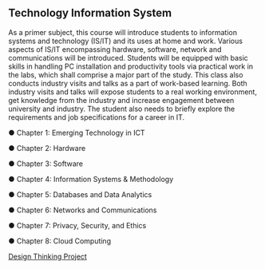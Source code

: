 Technology Information System
------------------------------------------------------------------------------------------------------------------------------
As a primer subject, this course will introduce students to information systems and technology (IS/IT) and its uses at home and work. Various aspects of IS/IT encompassing hardware, software, network and communications will be introduced. Students will be equipped with basic skills in handling PC installation and productivity tools via practical work in the labs, which shall comprise a major part of the study. This class also conducts industry visits and talks as a part of work-based learning. Both industry visits and talks will expose students to a real working environment, get knowledge from the industry and increase engagement between university and industry. The student also needs to briefly explore the requirements and job specifications for a career in IT.

● Chapter 1: Emerging Technology in ICT

● Chapter 2: Hardware

● Chapter 3: Software

● Chapter 4: Information Systems & Methodology

● Chapter 5: Databases and Data Analytics

● Chapter 6: Networks and Communications

● Chapter 7: Privacy, Security, and Ethics

● Chapter 8: Cloud Computing

<a href="https://youtu.be/mhGm2eA9Oe8">Design Thinking Project
